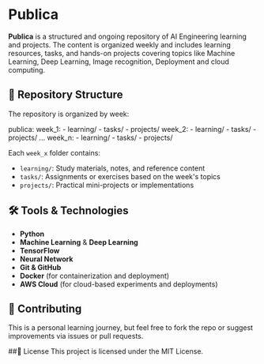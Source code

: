 # Publica

**Publica** is a structured and ongoing repository of AI Engineering learning and projects. The content is organized weekly and includes learning resources, tasks, and hands-on projects covering topics like Machine Learning, Deep Learning, Image recognition, Deployment and cloud computing.

## 📁 Repository Structure

The repository is organized by week:

publica:
  week_1:
    - learning/
    - tasks/
    - projects/
  week_2:
    - learning/
    - tasks/
    - projects/
  ...
  week_n:
    - learning/
    - tasks/
    - projects/

Each `week_x` folder contains:

- `learning/`: Study materials, notes, and reference content
- `tasks/`: Assignments or exercises based on the week's topics
- `projects/`: Practical mini-projects or implementations

## 🛠️ Tools & Technologies

- **Python**
- **Machine Learning** & **Deep Learning**
- **TensorFlow**
- **Neural Network**
- **Git & GitHub**
- **Docker** (for containerization and deployment)
- **AWS Cloud** (for cloud-based experiments and deployments)

## 🤝 Contributing
This is a personal learning journey, but feel free to fork the repo or suggest improvements via issues or pull requests.

##📄 License
This project is licensed under the MIT License.
